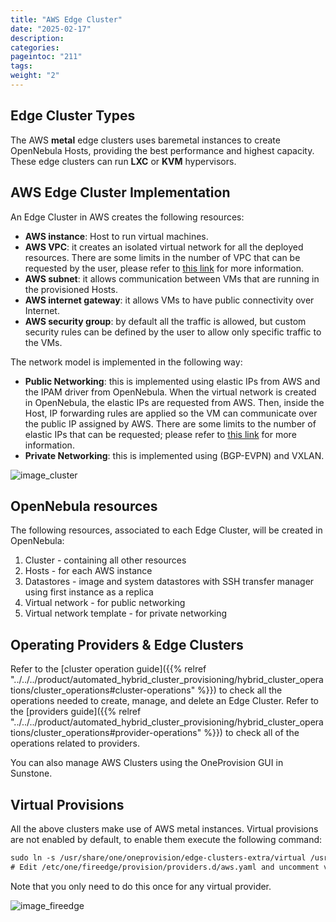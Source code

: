 ```yaml
---
title: "AWS Edge Cluster"
date: "2025-02-17"
description:
categories:
pageintoc: "211"
tags:
weight: "2"
---
```


<a id="aws-cluster"></a>

<!--# AWS Edge Cluster -->

## Edge Cluster Types

The AWS **metal** edge clusters uses baremetal instances to create OpenNebula Hosts, providing the best performance and highest capacity. These edge clusters can run **LXC** or **KVM** hypervisors.

## AWS Edge Cluster Implementation

An Edge Cluster in AWS creates the following resources:

* **AWS instance**: Host to run virtual machines.
* **AWS VPC**: it creates an isolated virtual network for all the deployed resources. There are some limits in the number of VPC that can be requested by the user, please refer to [this link](https://docs.aws.amazon.com/vpc/latest/userguide/amazon-vpc-limits.html) for more information.
* **AWS subnet**: it allows communication between VMs that are running in the provisioned Hosts.
* **AWS internet gateway**: it allows VMs to have public connectivity over Internet.
* **AWS security group**: by default all the traffic is allowed, but custom security rules can be defined by the user to allow only specific traffic to the VMs.

The network model is implemented in the following way:

* **Public Networking**: this is implemented using elastic IPs from AWS and the IPAM driver from OpenNebula. When the virtual network is created in OpenNebula, the elastic IPs are requested from AWS. Then, inside the Host, IP forwarding rules are applied so the VM can communicate over the public IP assigned by AWS. There are some limits to the number of elastic IPs that can be requested; please refer to [this link](https://docs.aws.amazon.com/AWSEC2/latest/UserGuide/elastic-ip-addresses-eip.html#using-instance-addressing-limit) for more information.
* **Private Networking**: this is implemented using (BGP-EVPN) and VXLAN.

![image_cluster](/images/aws_deployment.png)

## OpenNebula resources

The following resources, associated to each Edge Cluster, will be created in OpenNebula:

1. Cluster - containing all other resources
2. Hosts - for each AWS instance
3. Datastores - image and system datastores with SSH transfer manager using first instance as a replica
4. Virtual network - for public networking
5. Virtual network template - for private networking

## Operating Providers & Edge Clusters

Refer to the [cluster operation guide]({{% relref "../../../product/automated_hybrid_cluster_provisioning/hybrid_cluster_operations/cluster_operations#cluster-operations" %}}) to check all the operations needed to create, manage, and delete an Edge Cluster. Refer to the [providers guide]({{% relref "../../../product/automated_hybrid_cluster_provisioning/hybrid_cluster_operations/cluster_operations#provider-operations" %}}) to check all of the operations related to providers.

You can also manage AWS Clusters using the OneProvision GUI in Sunstone.

## Virtual Provisions

All the above clusters make use of AWS metal instances. Virtual provisions are not enabled by default, to enable them execute the following command:

```default
sudo ln -s /usr/share/one/oneprovision/edge-clusters-extra/virtual /usr/share/one/oneprovision/edge-clusters
# Edit /etc/one/fireedge/provision/providers.d/aws.yaml and uncomment virtual
```

Note that you only need to do this once for any virtual provider.

![image_fireedge](/images/oneprovision_fireedge.png)

